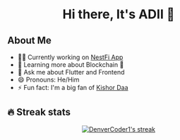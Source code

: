 <div align="center">
<h1> Hi there, It's ADII 👋</h1> 
</div>

## About Me
- 👨‍💻 Currently working on [NestFi App](https://github.com/nestficlub) 
- 🌱 Learning more about Blockchain 💸
- 💬 Ask me about Flutter and Frontend
- 😄 Pronouns: He/Him
- ⚡ Fun fact: I'm a big fan of [Kishor Daa](https://en.wikipedia.org/wiki/Kishore_Kumar)

## 🔥 Streak stats

<p align="center">
  <a href="https://github.com/DenverCoder1/github-readme-streak-stats">
    <img title="🔥 Get streak stats for your profile at git.io/streak-stats" alt="DenverCoder1's streak" src="https://github-readme-streak-stats.herokuapp.com/?user=AdityaMotale&theme=monokai-metallian&hide_border=false"/>
  </a>
</p>